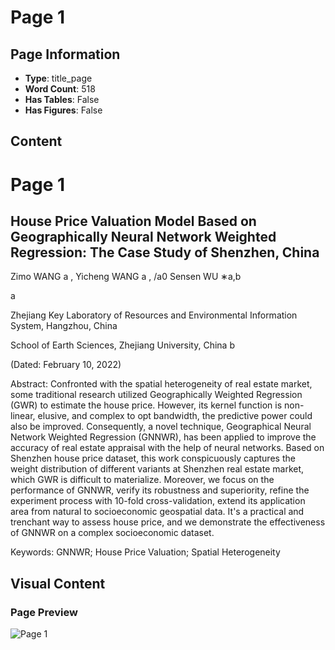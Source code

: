 # Page 1

## Page Information

- **Type**: title_page
- **Word Count**: 518
- **Has Tables**: False
- **Has Figures**: False

## Content

# Page 1

## House Price Valuation Model Based on Geographically Neural Network Weighted Regression: The Case Study of Shenzhen, China

Zimo WANG a , Yicheng WANG a , /a0 Sensen WU ∗a,b

a

Zhejiang Key Laboratory of Resources and Environmental Information System, Hangzhou, China

School of Earth Sciences, Zhejiang University, China b

(Dated: February 10, 2022)

Abstract: Confronted with the spatial heterogeneity of real estate market, some traditional research utilized Geographically Weighted Regression (GWR) to estimate the house price. However, its kernel function is non-linear, elusive, and complex to opt bandwidth, the predictive power could also be improved. Consequently, a novel technique, Geographical Neural Network Weighted Regression (GNNWR), has been applied to improve the accuracy of real estate appraisal with the help of neural networks. Based on Shenzhen house price dataset, this work conspicuously captures the weight distribution of different variants at Shenzhen real estate market, which GWR is difficult to materialize. Moreover, we focus on the performance of GNNWR, verify its robustness and superiority, refine the experiment process with 10-fold cross-validation, extend its application area from natural to socioeconomic geospatial data. It's a practical and trenchant way to assess house price, and we demonstrate the effectiveness of GNNWR on a complex socioeconomic dataset.

Keywords: GNNWR; House Price Valuation; Spatial Heterogeneity

## Visual Content

### Page Preview

![Page 1](/projects/llms/images/2202.04358v1_page_1.png)
